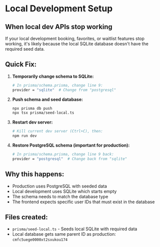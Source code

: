 # Local Development Setup

## When local dev APIs stop working

If your local development booking, favorites, or waitlist features stop working, it's likely because the local SQLite database doesn't have the required seed data.

## Quick Fix:

1. **Temporarily change schema to SQLite:**
   ```bash
   # In prisma/schema.prisma, change line 9:
   provider = "sqlite"  # Change from "postgresql"
   ```

2. **Push schema and seed database:**
   ```bash
   npx prisma db push
   npx tsx prisma/seed-local.ts
   ```

3. **Restart dev server:**
   ```bash
   # Kill current dev server (Ctrl+C), then:
   npm run dev
   ```

4. **Restore PostgreSQL schema (important for production):**
   ```bash
   # In prisma/schema.prisma, change line 9 back:
   provider = "postgresql"  # Change back from "sqlite"
   ```

## Why this happens:

- Production uses PostgreSQL with seeded data
- Local development uses SQLite which starts empty
- The schema needs to match the database type
- The frontend expects specific user IDs that must exist in the database

## Files created:
- `prisma/seed-local.ts` - Seeds local SQLite with required data
- Local database gets same parent ID as production: `cmfc5uege0000xt2sxukou174`